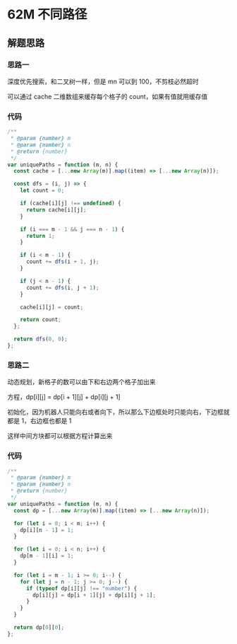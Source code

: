 # 62M 不同路径

## 解题思路

### 思路一

深度优先搜索，和二叉树一样，但是 mn 可以到 100，不剪枝必然超时

可以通过 cache 二维数组来缓存每个格子的 count，如果有值就用缓存值

### 代码

```js
/**
 * @param {number} m
 * @param {number} n
 * @return {number}
 */
var uniquePaths = function (m, n) {
  const cache = [...new Array(m)].map((item) => [...new Array(n)]);

  const dfs = (i, j) => {
    let count = 0;

    if (cache[i][j] !== undefined) {
      return cache[i][j];
    }

    if (i === m - 1 && j === n - 1) {
      return 1;
    }

    if (i < m - 1) {
      count += dfs(i + 1, j);
    }

    if (j < n - 1) {
      count += dfs(i, j + 1);
    }

    cache[i][j] = count;

    return count;
  };

  return dfs(0, 0);
};
```

### 思路二

动态规划，新格子的数可以由下和右边两个格子加出来

方程，dp[i][j] = dp[i + 1][j] + dp[i][j + 1]

初始化，因为机器人只能向右或者向下，所以那么下边框处时只能向右，下边框就都是 1，右边框也都是 1

这样中间方块都可以根据方程计算出来

### 代码

```js
/**
 * @param {number} m
 * @param {number} n
 * @return {number}
 */
var uniquePaths = function (m, n) {
  const dp = [...new Array(m)].map((item) => [...new Array(n)]);

  for (let i = 0; i < m; i++) {
    dp[i][n - 1] = 1;
  }

  for (let i = 0; i < n; i++) {
    dp[m - 1][i] = 1;
  }

  for (let i = m - 1; i >= 0; i--) {
    for (let j = n - 1; j >= 0; j--) {
      if (typeof dp[i][j] !== "number") {
        dp[i][j] = dp[i + 1][j] + dp[i][j + 1];
      }
    }
  }

  return dp[0][0];
};
```
